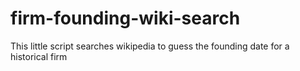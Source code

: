 # firm-founding-wiki-search
This little script searches wikipedia to guess the founding date for a historical firm
